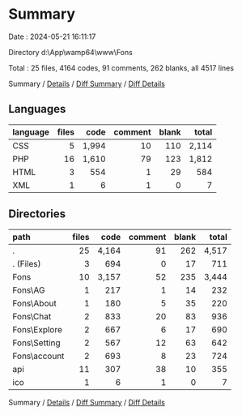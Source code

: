 # Summary

Date : 2024-05-21 16:11:17

Directory d:\\App\\wamp64\\www\\Fons

Total : 25 files,  4164 codes, 91 comments, 262 blanks, all 4517 lines

Summary / [Details](details.md) / [Diff Summary](diff.md) / [Diff Details](diff-details.md)

## Languages
| language | files | code | comment | blank | total |
| :--- | ---: | ---: | ---: | ---: | ---: |
| CSS | 5 | 1,994 | 10 | 110 | 2,114 |
| PHP | 16 | 1,610 | 79 | 123 | 1,812 |
| HTML | 3 | 554 | 1 | 29 | 584 |
| XML | 1 | 6 | 1 | 0 | 7 |

## Directories
| path | files | code | comment | blank | total |
| :--- | ---: | ---: | ---: | ---: | ---: |
| . | 25 | 4,164 | 91 | 262 | 4,517 |
| . (Files) | 3 | 694 | 0 | 17 | 711 |
| Fons | 10 | 3,157 | 52 | 235 | 3,444 |
| Fons\\AG | 1 | 217 | 1 | 14 | 232 |
| Fons\\About | 1 | 180 | 5 | 35 | 220 |
| Fons\\Chat | 2 | 833 | 20 | 83 | 936 |
| Fons\\Explore | 2 | 667 | 6 | 17 | 690 |
| Fons\\Setting | 2 | 567 | 12 | 63 | 642 |
| Fons\\account | 2 | 693 | 8 | 23 | 724 |
| api | 11 | 307 | 38 | 10 | 355 |
| ico | 1 | 6 | 1 | 0 | 7 |

Summary / [Details](details.md) / [Diff Summary](diff.md) / [Diff Details](diff-details.md)